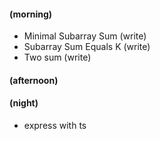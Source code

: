 #### (morning)

- Minimal Subarray Sum (write)
- Subarray Sum Equals K (write)
- Two sum (write)

#### (afternoon)

#### (night)

- express with ts
